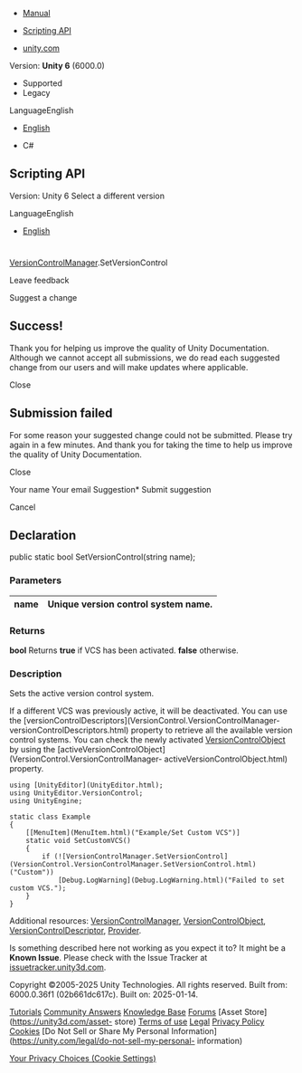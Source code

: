 [ ]()

  * [Manual](../Manual/index.html)
  * [Scripting API](../ScriptReference/index.html)

  * [unity.com](https://unity.com/)

Version: **Unity 6** (6000.0)

  * Supported
  * Legacy

LanguageEnglish

  * [English]()

  * C#

[ ](https://docs.unity3d.com)

## Scripting API

Version: Unity 6 Select a different version

LanguageEnglish

  * [English]()

#
[VersionControlManager](VersionControl.VersionControlManager.html).SetVersionControl

Leave feedback

Suggest a change

## Success!

Thank you for helping us improve the quality of Unity Documentation. Although
we cannot accept all submissions, we do read each suggested change from our
users and will make updates where applicable.

Close

## Submission failed

For some reason your suggested change could not be submitted. Please <a>try
again</a> in a few minutes. And thank you for taking the time to help us
improve the quality of Unity Documentation.

Close

Your name Your email Suggestion* Submit suggestion

Cancel

[ ]()

## Declaration

public static bool SetVersionControl(string name);

### Parameters

name | Unique version control system name.  
---|---  
  
### Returns

**bool** Returns **true** if VCS has been activated. **false** otherwise.

### Description

Sets the active version control system.

If a different VCS was previously active, it will be deactivated. You can use
the [versionControlDescriptors](VersionControl.VersionControlManager-
versionControlDescriptors.html) property to retrieve all the available version
control systems. You can check the newly activated
[VersionControlObject](VersionControl.VersionControlObject.html) by using the
[activeVersionControlObject](VersionControl.VersionControlManager-
activeVersionControlObject.html) property.

    
    
    using [UnityEditor](UnityEditor.html);
    using UnityEditor.VersionControl;
    using UnityEngine;  
      
    static class Example
    {
        [[MenuItem](MenuItem.html)("Example/Set Custom VCS")]
        static void SetCustomVCS()
        {
            if (![VersionControlManager.SetVersionControl](VersionControl.VersionControlManager.SetVersionControl.html)("Custom"))
                [Debug.LogWarning](Debug.LogWarning.html)("Failed to set custom VCS.");
        }
    }
    

Additional resources:
[VersionControlManager](VersionControl.VersionControlManager.html),
[VersionControlObject](VersionControl.VersionControlObject.html),
[VersionControlDescriptor](VersionControl.VersionControlDescriptor.html),
[Provider](VersionControl.Provider.html).

Is something described here not working as you expect it to? It might be a
**Known Issue**. Please check with the Issue Tracker at
[issuetracker.unity3d.com](https://issuetracker.unity3d.com).

Copyright ©2005-2025 Unity Technologies. All rights reserved. Built from:
6000.0.36f1 (02b661dc617c). Built on: 2025-01-14.

[Tutorials](https://unity3d.com/learn) [Community
Answers](https://answers.unity3d.com) [Knowledge
Base](https://support.unity3d.com/hc/en-us)
[Forums](https://forum.unity3d.com) [Asset Store](https://unity3d.com/asset-
store) [Terms of use](https://docs.unity3d.com/Manual/TermsOfUse.html)
[Legal](https://unity.com/legal) [Privacy
Policy](https://unity.com/legal/privacy-policy)
[Cookies](https://unity.com/legal/cookie-policy) [Do Not Sell or Share My
Personal Information](https://unity.com/legal/do-not-sell-my-personal-
information)

[Your Privacy Choices (Cookie Settings)](javascript:void\(0\);)


